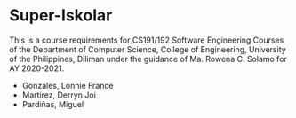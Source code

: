 # Super-Iskolar

This is a course requirements for CS191/192 Software Engineering Courses of the Department of Computer Science, College of Engineering, University of the Philippines, Diliman under the guidance of Ma. Rowena C. Solamo for AY 2020-2021.

- Gonzales, Lonnie France
- Martirez, Derryn Joi
- Pardiñas, Miguel
